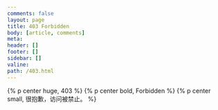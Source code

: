 ```yaml
---
comments: false
layout: page
title: 403 Forbidden
body: [article, comments]
meta:
header: []
footer: []
sidebar: []
valine:
path: /403.html
---
```

{% p center huge, 403 %}
{% p center bold, Forbidden %}
{% p center small, 很抱歉，访问被禁止。 %}